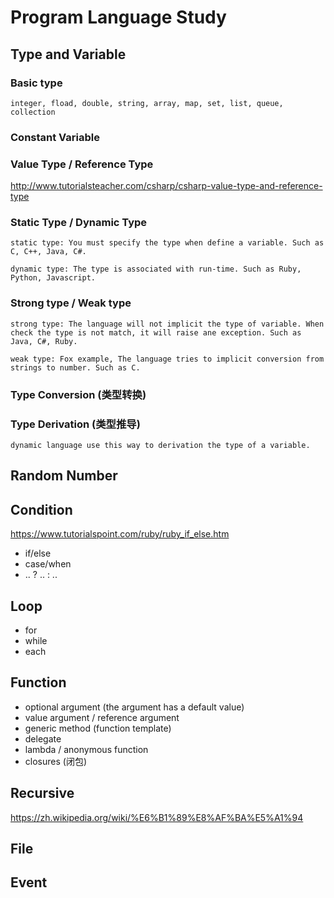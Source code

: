 # Program Language Study

## Type and Variable

### Basic type

```
integer, fload, double, string, array, map, set, list, queue, collection
```

### Constant Variable

### Value Type / Reference Type

http://www.tutorialsteacher.com/csharp/csharp-value-type-and-reference-type

### Static Type / Dynamic Type

```
static type: You must specify the type when define a variable. Such as C, C++, Java, C#.

dynamic type: The type is associated with run-time. Such as Ruby, Python, Javascript.
```

### Strong type / Weak type

```
strong type: The language will not implicit the type of variable. When check the type is not match, it will raise ane exception. Such as Java, C#, Ruby.

weak type: Fox example, The language tries to implicit conversion from strings to number. Such as C.
```

### Type Conversion (类型转换)

### Type Derivation (类型推导)

```
dynamic language use this way to derivation the type of a variable.
```

## Random Number

## Condition

https://www.tutorialspoint.com/ruby/ruby_if_else.htm

- if/else
- case/when
- .. ? .. : ..

## Loop

- for
- while
- each

## Function

- optional argument (the argument has a default value)
- value argument / reference argument
- generic method (function template)
- delegate
- lambda / anonymous function
- closures (闭包)

## Recursive

https://zh.wikipedia.org/wiki/%E6%B1%89%E8%AF%BA%E5%A1%94

## File

## Event
